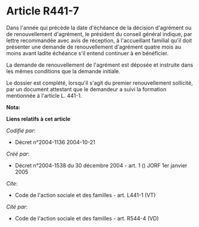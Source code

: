 # Article R441-7

Dans l'année qui précède la date d'échéance de la décision d'agrément ou de renouvellement d'agrément, le président du
conseil général indique, par lettre recommandée avec avis de réception, à l'accueillant familial qu'il doit présenter une
demande de renouvellement d'agrément quatre mois au moins avant ladite échéance s'il entend continuer à en bénéficier. 

La demande de renouvellement de l'agrément est déposée et instruite dans les mêmes conditions que la demande initiale. 

Le dossier est complété, lorsqu'il s'agit du premier renouvellement sollicité, par un document attestant que le demandeur a
suivi la formation mentionnée à l'article L. 441-1.

**Nota:**



**Liens relatifs à cet article**

_Codifié par_:

  - Décret n°2004-1136 2004-10-21

_Créé par_:

  - Décret n°2004-1538 du 30 décembre 2004 - art. 1 () JORF 1er janvier 2005

_Cite_:

  - Code de l'action sociale et des familles - art. L441-1 (VT)

_Cité par_:

  - Code de l'action sociale et des familles - art. R544-4 (VD)
